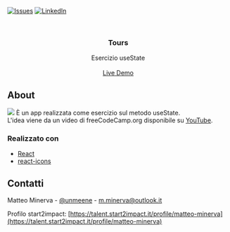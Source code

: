 <!-- PROJECT SHIELDS -->
[![Issues][issues-shield]](https://github.com/matteo-minerva/accordion-exercise/issues)
[![LinkedIn][linkedin-shield]](https://www.linkedin.com/in/m-minerva/)



<!-- PROJECT LOGO -->
<br />
<p align="center">
  <h3 align="center">Tours</h3>

  <p align="center">
    Esercizio useState
    <br />
    <br />
    <a href="https://accordion-exercise.vercel.app">Live Demo</a>
  </p>
</p>



<!-- RIGUARDO IL PROGETTO -->
## About

<a href="https://accordion-exercise.vercel.app"><img src="https://i.imgur.com/b8HZKfC.png"/></a>
È un app realizzata come esercizio sul metodo useState. <br/>
L'idea viene da un video di freeCodeCamp.org disponibile su <a href="https://youtu.be/4UZrsTqkcW4">YouTube</a>.


### Realizzato con

* [React](https://reactjs.org/)
* [react-icons](https://www.npmjs.com/package/react-icons)



<!-- CONTATTI -->
## Contatti

Matteo Minerva - [@unmeene](https://twitter.com/unmeene) - m.minerva@outlook.it

Profilo start2impact: [https://talent.start2impact.it/profile/matteo-minerva](https://talent.start2impact.it/profile/matteo-minerva)




<!-- MARKDOWN LINKS & IMAGES -->
<!-- https://www.markdownguide.org/basic-syntax/#reference-style-links -->
[issues-shield]: https://img.shields.io/github/issues/matteo-minerva/accordion-exercise/repo.svg?style=for-the-badge
[linkedin-shield]: https://img.shields.io/badge/-LinkedIn-black.svg?style=for-the-badge&logo=linkedin&colorB=555
[linkedin-url]: https://linkedin.com/in/matteo-minerva

